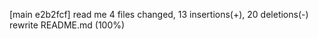 [main e2b2fcf] read me
 4 files changed, 13 insertions(+), 20 deletions(-)
 rewrite README.md (100%)
